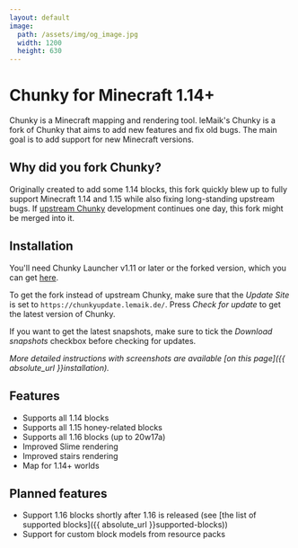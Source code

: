 ```yaml
---
layout: default
image:
  path: /assets/img/og_image.jpg
  width: 1200
  height: 630
---
```


# Chunky for Minecraft 1.14+

Chunky is a Minecraft mapping and rendering tool. leMaik's Chunky is a fork of Chunky that aims to add new features and fix old bugs. The main goal is to add support for new Minecraft versions.

## Why did you fork Chunky?

Originally created to add some 1.14 blocks, this fork quickly blew up to fully support Minecraft 1.14 and 1.15 while also fixing long-standing upstream bugs. If [upstream Chunky](http://chunky.llbit.se) development continues one day, this fork might be merged into it.

## Installation

You'll need Chunky Launcher v1.11 or later or the forked version, which you can get [here](https://chunkyupdate.lemaik.de/ChunkyLauncher.jar).

To get the fork instead of upstream Chunky, make sure that the _Update Site_ is set to `https://chunkyupdate.lemaik.de/`. Press _Check for update_ to get the latest version of Chunky.

If you want to get the latest snapshots, make sure to tick the _Download snapshots_ checkbox before checking for updates.

_More detailed instructions with screenshots are available [on this page]({{ absolute_url }}installation)._

## Features

- Supports all 1.14 blocks
- Supports all 1.15 honey-related blocks
- Supports all 1.16 blocks (up to 20w17a)
- Improved Slime rendering
- Improved stairs rendering
- Map for 1.14+ worlds

## Planned features

- Support 1.16 blocks shortly after 1.16 is released (see [the list of supported blocks]({{ absolute_url }}supported-blocks))
- Support for custom block models from resource packs
